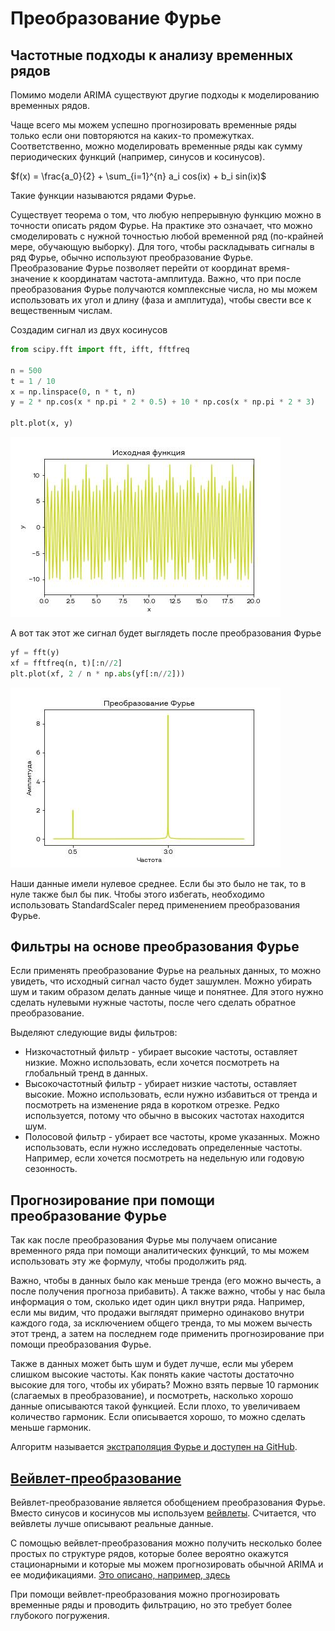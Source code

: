 # Преобразование Фурье

## Частотные подходы к анализу временных рядов

Помимо модели ARIMA существуют другие подходы к моделированию временных рядов.

Чаще всего мы можем успешно прогнозировать временные ряды только если они повторяются на каких-то промежутках. Соответственно, можно моделировать временные ряды как сумму периодических функций (например, синусов и косинусов).

$f(x) = \frac{a_0}{2} +  \sum_{i=1}^{n} a_i cos(ix) + b_i sin(ix)$

Такие функции называются рядами Фурье.

Существует теорема о том, что любую непрерывную функцию можно в точности описать рядом Фурье. На практике это означает, что можно смоделировать с нужной точностью любой временной ряд (по-крайней мере, обучающую выборку). Для того, чтобы раскладывать сигналы в ряд Фурье, обычно используют преобразование Фурье. Преобразование Фурье позволяет перейти от координат время-значение к координатам частота-амплитуда. Важно, что при после преобразования Фурье получаются комплексные числа, но мы можем использовать их угол и длину (фаза и амплитуда), чтобы свести все к вещественным числам.

Создадим сигнал из двух косинусов

```python
from scipy.fft import fft, ifft, fftfreq

n = 500
t = 1 / 10
x = np.linspace(0, n * t, n)
y = 2 * np.cos(x * np.pi * 2 * 0.5) + 10 * np.cos(x * np.pi * 2 * 3)

plt.plot(x, y)
```

![func_to_fourier](../images/func_to_fourier.jpg)

А вот так этот же сигнал будет выглядеть после преобразования Фурье

```python
yf = fft(y)
xf = fftfreq(n, t)[:n//2]
plt.plot(xf, 2 / n * np.abs(yf[:n//2]))
```

![fourier](../images/fourier.jpg)

Наши данные имели нулевое среднее. Если бы это было не так, то в нуле также был бы пик. Чтобы этого избегать, необходимо использовать StandardScaler перед применением преобразования Фурье.

## Фильтры на основе преобразования Фурье

Если применять преобразование Фурье на реальных данных, то можно увидеть, что исходный сигнал часто будет зашумлен. Можно убирать шум и таким образом делать данные чище и понятнее. Для этого нужно сделать нулевыми нужные частоты, после чего сделать обратное преобразование.

Выделяют следующие виды фильтров:

- Низкочастотный фильтр - убирает высокие частоты, оставляет низкие. Можно использовать, если хочется посмотреть на глобальный тренд в данных.
- Высокочастотный фильтр - убирает низкие частоты, оставляет высокие. Можно использовать, если нужно избавиться от тренда и посмотреть на изменение ряда в коротком отрезке. Редко используется, потому что обычно в высоких частотах находится шум.
- Полосовой фильтр - убирает все частоты, кроме указанных. Можно использовать, если нужно исследовать определенные частоты. Например, если хочется посмотреть на недельную или годовую сезонность.

## Прогнозирование при помощи преобразование Фурье

Так как после преобразования Фурье мы получаем описание временного ряда при помощи аналитических функций, то мы можем использовать эту же формулу, чтобы продолжить ряд.

Важно, чтобы в данных было как меньше тренда (его можно вычесть, а после получения прогноза прибавить). А также важно, чтобы у нас была информация о том, сколько идет один цикл внутри ряда. Например, если мы видим, что продажи выглядят примерно одинаково внутри каждого года, за исключением общего тренда, то мы можем вычесть этот тренд, а затем на последнем годе применить прогнозирование при помощи преобразования Фурье.

Также в данных может быть шум и будет лучше, если мы уберем слишком высокие частоты. Как понять какие частоты достаточно высокие для того, чтобы их убирать? Можно взять первые 10 гармоник (слагаемых в преобразование), и посмотреть, насколько хорошо данные описываются такой функцией. Если плохо, то увеличиваем количество гармоник. Если описывается хорошо, то можно сделать меньше гармоник.

Алгоритм называется [экстраполяция Фурье и доступен на GitHub](https://gist.github.com/tartakynov/83f3cd8f44208a1856ce).

## [Вейвлет-преобразование](https://ru.wikipedia.org/wiki/%D0%92%D0%B5%D0%B9%D0%B2%D0%BB%D0%B5%D1%82-%D0%BF%D1%80%D0%B5%D0%BE%D0%B1%D1%80%D0%B0%D0%B7%D0%BE%D0%B2%D0%B0%D0%BD%D0%B8%D0%B5)

Вейвлет-преобразование является обобщением преобразования Фурье. Вместо синусов и косинусов мы используем [вейвлеты](https://ru.wikipedia.org/wiki/%D0%92%D0%B5%D0%B9%D0%B2%D0%BB%D0%B5%D1%82). Считается, что вейвлеты лучше описывают реальные данные.

С помощью вейвлет-преобразования можно получить несколько более простых по структуре рядов, которые более вероятно окажутся стационарными и которые мы можем прогнозировать обычной ARIMA и ее модификациями. [Это описано, например, здесь](https://www.sciencedirect.com/science/article/pii/S095741741500041X?casa_token=AjNUopbTGk4AAAAA:5C3_S8lrXha90xQ8teHKrD-NlkPHZTeaPX1LuA0k56psTQ5y6TvykvXzKD9HZcykZ3dxni_oyGQ)

При помощи вейвлет-преобразования можно прогнозировать временные ряды и проводить фильтрацию, но это требует более глубокого погружения.
